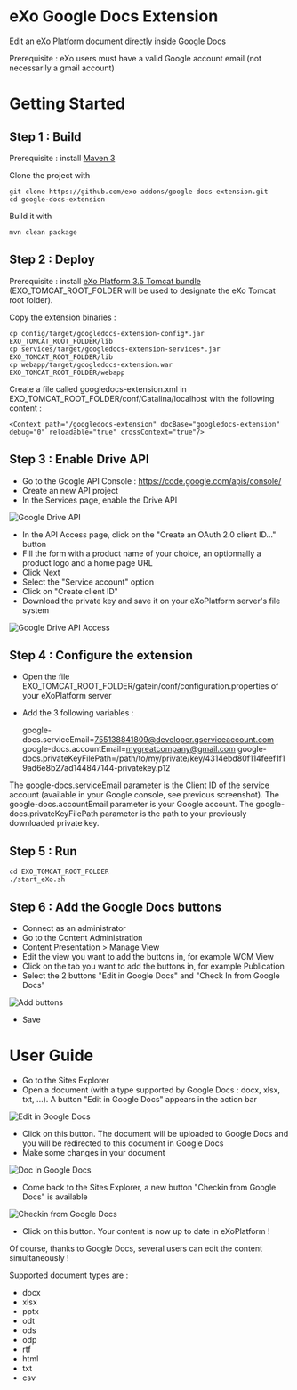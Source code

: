 eXo Google Docs Extension
===================

Edit an eXo Platform document directly inside Google Docs

Prerequisite : eXo users must have a valid Google account email (not necessarily a gmail account)

Getting Started
===============

Step 1 :  Build 
----------------
Prerequisite : install [Maven 3](http://maven.apache.org/download.html)

Clone the project with

    git clone https://github.com/exo-addons/google-docs-extension.git
    cd google-docs-extension

Build it with

    mvn clean package

Step 2 : Deploy 
---------------

Prerequisite : install [eXo Platform 3.5 Tomcat bundle](http://www.exoplatform.com/company/en/download-exo-platform) (EXO\_TOMCAT\_ROOT\_FOLDER will be used to designate the eXo Tomcat root folder).

Copy the extension binaries :

    cp config/target/googledocs-extension-config*.jar EXO_TOMCAT_ROOT_FOLDER/lib
    cp services/target/googledocs-extension-services*.jar EXO_TOMCAT_ROOT_FOLDER/lib
    cp webapp/target/googledocs-extension.war EXO_TOMCAT_ROOT_FOLDER/webapp

Create a file called googledocs-extension.xml in EXO\_TOMCAT\_ROOT\_FOLDER/conf/Catalina/localhost with the following content :

    <Context path="/googledocs-extension" docBase="googledocs-extension" debug="0" reloadable="true" crossContext="true"/>

Step 3 : Enable Drive API
-------------------------

- Go to the Google API Console : https://code.google.com/apis/console/
- Create an new API project
- In the Services page, enable the Drive API

![Google Drive API](https://raw.github.com/exo-addons/google-docs-extension/master/readme-resources/google-drive-api.png)

- In the API Access page, click on the "Create an OAuth 2.0 client ID..." button
- Fill the form with a product name of your choice, an optionnally a product logo and a home page URL
- Click Next
- Select the "Service account" option
- Click on "Create client ID"
- Download the private key and save it on your eXoPlatform server's file system

![Google Drive API Access](https://raw.github.com/exo-addons/google-docs-extension/master/readme-resources/google-drive-key.png)

Step 4 : Configure the extension 
--------------------------------

- Open the file EXO\_TOMCAT\_ROOT\_FOLDER/gatein/conf/configuration.properties of your eXoPlatform server
- Add the 3 following variables :

    google-docs.serviceEmail=755138841809@developer.gserviceaccount.com
    google-docs.accountEmail=mygreatcompany@gmail.com
    google-docs.privateKeyFilePath=/path/to/my/private/key/4314ebd80f114feef1f19ad6e8b27ad144847144-privatekey.p12

The google-docs.serviceEmail parameter is the Client ID of the service account (available in your Google console, see previous screenshot).
The google-docs.accountEmail parameter is your Google account.
The google-docs.privateKeyFilePath parameter is the path to your previously downloaded private key.

Step 5 : Run
------------

    cd EXO_TOMCAT_ROOT_FOLDER 
    ./start_eXo.sh

Step 6 : Add the Google Docs buttons
------------------------------------
- Connect as an administrator
- Go to the Content Administration
- Content Presentation > Manage View
- Edit the view you want to add the buttons in, for example WCM View
- Click on the tab you want to add the buttons in, for example Publication
- Select the 2 buttons "Edit in Google Docs" and "Check In from Google Docs"

![Add buttons](https://raw.github.com/exo-addons/google-docs-extension/master/readme-resources/add-buttons.png)

- Save

User Guide
===============

- Go to the Sites Explorer
- Open a document (with a type supported by Google Docs : docx, xlsx, txt, ...). A button "Edit in Google Docs" appears in the action bar

![Edit in Google Docs](https://raw.github.com/exo-addons/google-docs-extension/master/readme-resources/edit-in-google-docs.png)

- Click on this button. The document will be uploaded to Google Docs and you will be redirected to this document in Google Docs
- Make some changes in your document

![Doc in Google Docs](https://raw.github.com/exo-addons/google-docs-extension/master/readme-resources/doc-in-google-docs.png)

- Come back to the Sites Explorer, a new button "Checkin from Google Docs" is available

![Checkin from Google Docs](https://raw.github.com/exo-addons/google-docs-extension/master/readme-resources/checkin-from-googledocs.png)

- Click on this button. Your content is now up to date in eXoPlatform !

Of course, thanks to Google Docs, several users can edit the content simultaneously !

Supported document types are :

- docx
- xlsx
- pptx
- odt
- ods
- odp
- rtf
- html
- txt
- csv
